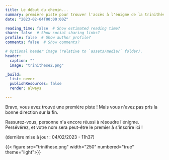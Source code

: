 ```yaml
---
title: Le début du chemin...
summary: première piste pour trouver l'accès à l'énigme de la trinithèse
date: "2023-02-04T00:00:00Z"

reading_time: false  # Show estimated reading time?
share: false  # Show social sharing links?
profile: false  # Show author profile?
comments: false  # Show comments?

# Optional header image (relative to `assets/media/` folder).
header:
  caption: ""
  image: "trinithese2.png"

_build:
  list: never
  publishResources: false
  render: always

---
```

Bravo, vous avez trouvé une première piste ! Mais vous n'avez pas pris la bonne direction sur la fin.

Rassurez-vous, personne n'a encore réussi à résoudre l'énigme.
Persévérez, et votre nom sera peut-être le premier à s'inscrire ici !

(dernière mise à jour : 04/02/2023 - 11h37)


{{< figure src="trinithese.png" width="250" numbered="true" theme="light">}}
